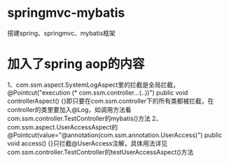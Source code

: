 # springmvc-mybatis
搭建spring、springmvc、mybatis框架
# 加入了spring aop的内容
1、com.ssm.aspect.SystemLogAspect里的拦截是全局拦截，@Pointcut("execution (* com.ssm.controller..*.*(..))")
	public void controllerAspect() {}即只要在com.ssm.controller下的所有类都被拦截，在controller的类里要加入@Log，如调用方法看com.ssm.controller.TestController的mybatis()方法
2、com.ssm.aspect.UserAccessAspect的@Pointcut(value="@annotation(com.ssm.annotation.UserAccess)")
	public void access() {}只拦截@UserAccess注解，具体用法详见com.ssm.controller.TestController的testUserAccessAspect()方法
